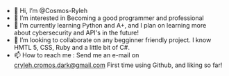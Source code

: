 - 👋 Hi, I’m @Cosmos-Ryleh
- 👀 I’m interested in Becoming a good programmer and professional
- 🌱 I’m currently learning Python and A+, and I plan on learning more about cybersecurity and API's in the future!
- 💞️ I’m looking to collaborate on any begginner friendly project. I know HMTL 5, CSS, Ruby and a little bit of C#.
- 📫 How to reach me : Send me an e-mail on cryleh.cromos.dark@gmail.com
 First time using Github, and liking so far!
<!---
Cosmos-Ryleh/Cosmos-Ryleh is a ✨ special ✨ repository because its `README.md` (this file) appears on your GitHub profile.
You can click the Preview link to take a look at your changes.
--->
